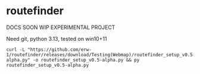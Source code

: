 # routefinder

DOCS SOON WIP EXPERIMENTAL PROJECT

Need git, python 3.13, tested on win10+11

```
curl -L "https://github.com/erw-1/routefinder/releases/download/Testing(Webmap)/routefinder_setup_v0.5-alpha.py" -o routefinder_setup_v0.5-alpha.py && py routefinder_setup_v0.5-alpha.py


```
